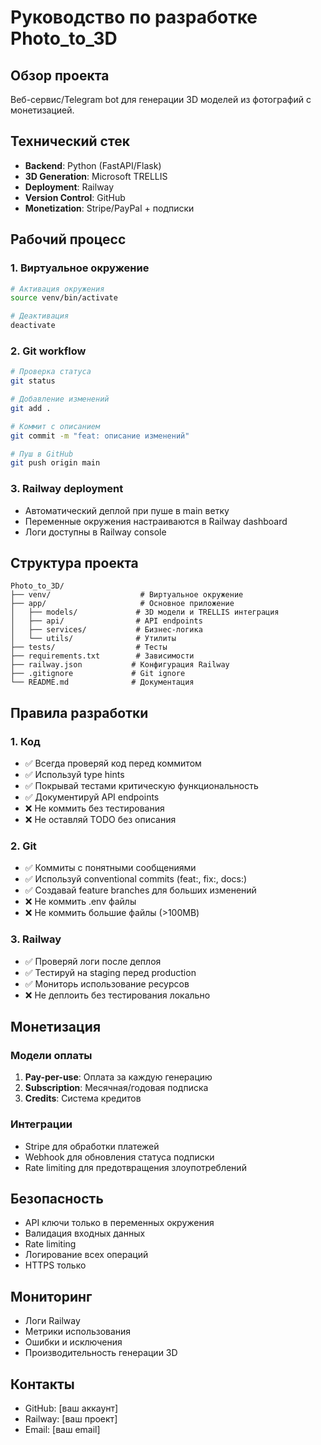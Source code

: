 # Руководство по разработке Photo_to_3D

## Обзор проекта
Веб-сервис/Telegram bot для генерации 3D моделей из фотографий с монетизацией.

## Технический стек
- **Backend**: Python (FastAPI/Flask)
- **3D Generation**: Microsoft TRELLIS
- **Deployment**: Railway
- **Version Control**: GitHub
- **Monetization**: Stripe/PayPal + подписки

## Рабочий процесс

### 1. Виртуальное окружение
```bash
# Активация окружения
source venv/bin/activate

# Деактивация
deactivate
```

### 2. Git workflow
```bash
# Проверка статуса
git status

# Добавление изменений
git add .

# Коммит с описанием
git commit -m "feat: описание изменений"

# Пуш в GitHub
git push origin main
```

### 3. Railway deployment
- Автоматический деплой при пуше в main ветку
- Переменные окружения настраиваются в Railway dashboard
- Логи доступны в Railway console

## Структура проекта
```
Photo_to_3D/
├── venv/                    # Виртуальное окружение
├── app/                     # Основное приложение
│   ├── models/             # 3D модели и TRELLIS интеграция
│   ├── api/                # API endpoints
│   ├── services/           # Бизнес-логика
│   └── utils/              # Утилиты
├── tests/                  # Тесты
├── requirements.txt        # Зависимости
├── railway.json           # Конфигурация Railway
├── .gitignore             # Git ignore
└── README.md              # Документация
```

## Правила разработки

### 1. Код
- ✅ Всегда проверяй код перед коммитом
- ✅ Используй type hints
- ✅ Покрывай тестами критическую функциональность
- ✅ Документируй API endpoints
- ❌ Не коммить без тестирования
- ❌ Не оставляй TODO без описания

### 2. Git
- ✅ Коммиты с понятными сообщениями
- ✅ Используй conventional commits (feat:, fix:, docs:)
- ✅ Создавай feature branches для больших изменений
- ❌ Не коммить .env файлы
- ❌ Не коммить большие файлы (>100MB)

### 3. Railway
- ✅ Проверяй логи после деплоя
- ✅ Тестируй на staging перед production
- ✅ Мониторь использование ресурсов
- ❌ Не деплоить без тестирования локально

## Монетизация

### Модели оплаты
1. **Pay-per-use**: Оплата за каждую генерацию
2. **Subscription**: Месячная/годовая подписка
3. **Credits**: Система кредитов

### Интеграции
- Stripe для обработки платежей
- Webhook для обновления статуса подписки
- Rate limiting для предотвращения злоупотреблений

## Безопасность
- API ключи только в переменных окружения
- Валидация входных данных
- Rate limiting
- Логирование всех операций
- HTTPS только

## Мониторинг
- Логи Railway
- Метрики использования
- Ошибки и исключения
- Производительность генерации 3D

## Контакты
- GitHub: [ваш аккаунт]
- Railway: [ваш проект]
- Email: [ваш email]
